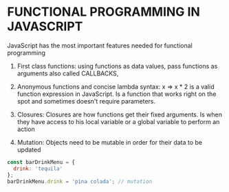 # FUNCTIONAL PROGRAMMING IN JAVASCRIPT

JavaScript has the most important features needed for functional programming

1. First class functions: using functions as data values, pass functions as arguments also called CALLBACKS, 

2. Anonymous functions and concise lambda syntax: x => x * 2 is a valid function expression in JavaScript. 
Is a function that works right on the spot and sometimes doesn't require parameters.

3. Closures: Closures are how functions get their fixed arguments. Is when they have access to his local variable or a global variable to perform an action

4. Mutation: Objects need to be mutable in order for their data to be updated

```javascript
const barDrinkMenu = {
  drink: 'tequila'
};
barDrinkMenu.drink = 'pina colada'; // mutation
```

<!-- **Not knowing how to do things has never stop me** -->